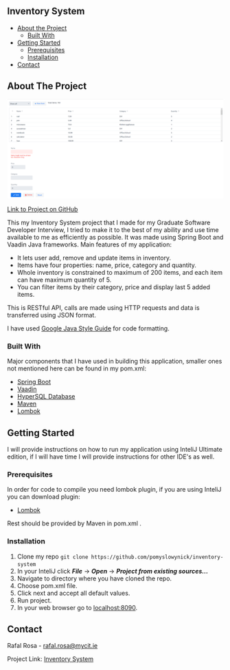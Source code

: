 <!-- TABLE OF CONTENTS -->
## Inventory System

* [About the Project](#about-the-project)
  * [Built With](#built-with)
* [Getting Started](#getting-started)
  * [Prerequisites](#prerequisites)
  * [Installation](#installation)
* [Contact](#contact)




<!-- ABOUT THE PROJECT -->
## About The Project

![Inventory System Screen Shot](images/inventory_system_menu_screenshot.png)

[Link to Project on GitHub](ttps://github.com/pomyslowynick/inventory-system)

This my Inventory System project that I made for my Graduate Software Developer Interview, I tried to make it to the best of my ability and use time available to me as efficiently as possible.
It was made using Spring Boot and Vaadin Java frameworks.
Main features of my application:
* It lets user add, remove and update items in inventory.
* Items have four properties: name, price, category and quantity.
* Whole inventory is constrained to maximum of 200 items, and each item can have maximum quantity of 5.
* You can filter items by their category, price and display last 5 added items.

This is RESTful API, calls are made using HTTP requests and data is transferred using JSON format.

I have used [Google Java Style Guide](https://google.github.io/styleguide/javaguide.html) for code formatting.

### Built With
Major components that I have used in building this application, smaller ones not mentioned here can be found in my pom.xml:
* [Spring Boot](https://spring.io/projects/spring-boot)
* [Vaadin](https://vaadin.com/)
* [HyperSQL Database](http://hsqldb.org/)
* [Maven](https://maven.apache.org/)
* [Lombok](https://projectlombok.org/)


<!-- GETTING STARTED -->
## Getting Started

I will provide instructions on how to run my application using InteliJ Ultimate edition, if I will have time I will provide instructions for other IDE's as well.

### Prerequisites

In order for code to compile you need lombok plugin, if you are using InteliJ you can download plugin:
* [Lombok](https://plugins.jetbrains.com/plugin/6317-lombok)

Rest should be provided by Maven in pom.xml .

### Installation
1. Clone my repo ```git clone https://github.com/pomyslowynick/inventory-system```
2. In your InteliJ click ***File*** -> ***Open*** -> ***Project from existing sources...***
3. Navigate to directory where you have cloned the repo.
3. Choose pom.xml file.
4. Click next and accept all default values.
5. Run project.
6. In your web browser go to [localhost:8090](localhost:8090).

<!-- CONTACT -->
## Contact

Rafal Rosa - rafal.rosa@mycit.ie

Project Link: [Inventory System](https://github.com/pomyslowynick/inventory-system)






